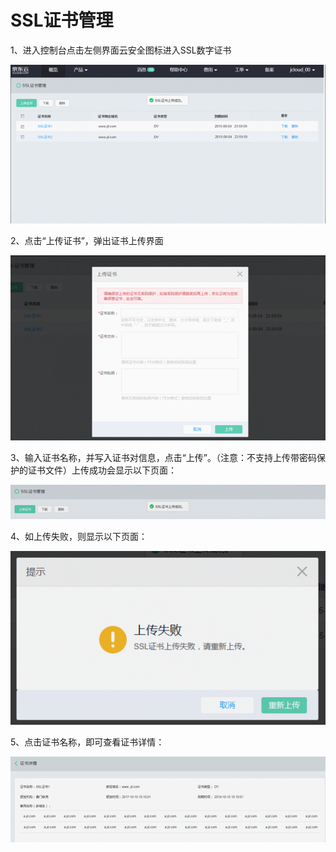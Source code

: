 # SSL证书管理

1、进入控制台点击左侧界面云安全图标进入SSL数字证书

![image.png](https://github.com/alexwang89/cn/blob/patch-1/documentation/Cloud-Security/SSL%20Certification/1.png)

2、点击“上传证书”，弹出证书上传界面

![image.png](https://github.com/alexwang89/cn/blob/patch-1/documentation/Cloud-Security/SSL%20Certification/2.png)

3、输入证书名称，并写入证书对信息，点击“上传”。（注意：不支持上传带密码保护的证书文件）上传成功会显示以下页面：

![image.png](https://github.com/alexwang89/cn/blob/patch-1/documentation/Cloud-Security/SSL%20Certification/5.png)

4、如上传失败，则显示以下页面：

![image.png](https://github.com/alexwang89/cn/blob/patch-1/documentation/Cloud-Security/SSL%20Certification/3.png)

5、点击证书名称，即可查看证书详情：

![image.png](https://github.com/alexwang89/cn/blob/patch-1/documentation/Cloud-Security/SSL%20Certification/4.png)

